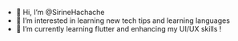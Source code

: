 - 👋 Hi, I’m @SirineHachache
- 👀 I’m interested in learning new tech tips and learning languages
- 🌱 I’m currently learning flutter and enhancing my UI/UX skills !


<!---
SirineHachache/SirineHachache is a ✨ special ✨ repository because its `README.md` (this file) appears on your GitHub profile.
You can click the Preview link to take a look at your changes.
--->
